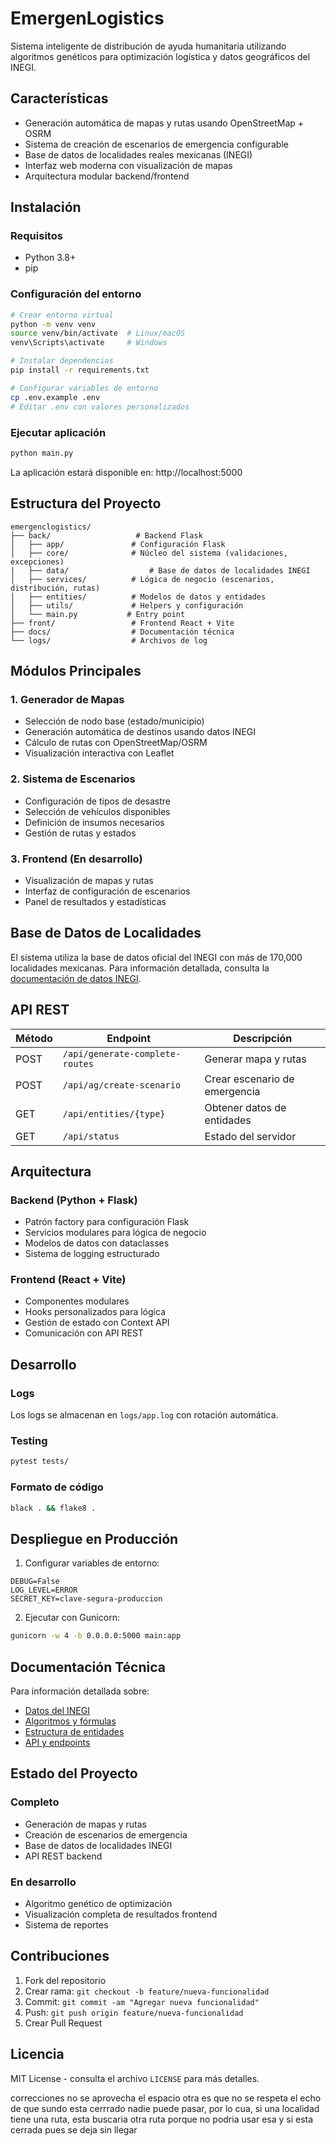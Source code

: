 # EmergenLogistics

Sistema inteligente de distribución de ayuda humanitaria utilizando algoritmos genéticos para optimización logística y datos geográficos del INEGI.

## Características

- Generación automática de mapas y rutas usando OpenStreetMap + OSRM
- Sistema de creación de escenarios de emergencia configurable
- Base de datos de localidades reales mexicanas (INEGI)
- Interfaz web moderna con visualización de mapas
- Arquitectura modular backend/frontend

## Instalación

### Requisitos

- Python 3.8+
- pip

### Configuración del entorno

```bash
# Crear entorno virtual
python -m venv venv
source venv/bin/activate  # Linux/macOS
venv\Scripts\activate     # Windows

# Instalar dependencias
pip install -r requirements.txt

# Configurar variables de entorno
cp .env.example .env
# Editar .env con valores personalizados
```

### Ejecutar aplicación

```bash
python main.py
```

La aplicación estará disponible en: http://localhost:5000

## Estructura del Proyecto

```
emergenclogistics/
├── back/                   # Backend Flask
│   ├── app/               # Configuración Flask
│   ├── core/              # Núcleo del sistema (validaciones, excepciones)
|   ├── data/                  # Base de datos de localidades INEGI
│   ├── services/          # Lógica de negocio (escenarios, distribución, rutas)
│   ├── entities/          # Modelos de datos y entidades
│   ├── utils/             # Helpers y configuración
│   └── main.py           # Entry point
├── front/                 # Frontend React + Vite
├── docs/                  # Documentación técnica
└── logs/                  # Archivos de log
```

## Módulos Principales

### 1. Generador de Mapas
- Selección de nodo base (estado/municipio)
- Generación automática de destinos usando datos INEGI
- Cálculo de rutas con OpenStreetMap/OSRM
- Visualización interactiva con Leaflet

### 2. Sistema de Escenarios
- Configuración de tipos de desastre
- Selección de vehículos disponibles
- Definición de insumos necesarios
- Gestión de rutas y estados

### 3. Frontend (En desarrollo)
- Visualización de mapas y rutas
- Interfaz de configuración de escenarios
- Panel de resultados y estadísticas

## Base de Datos de Localidades

El sistema utiliza la base de datos oficial del INEGI con más de 170,000 localidades mexicanas. Para información detallada, consulta la [documentación de datos INEGI](./docs/datos-inegi.md).

## API REST

| Método | Endpoint                        | Descripción                           |
|--------|---------------------------------|---------------------------------------|
| POST   | `/api/generate-complete-routes` | Generar mapa y rutas                 |
| POST   | `/api/ag/create-scenario`       | Crear escenario de emergencia        |
| GET    | `/api/entities/{type}`          | Obtener datos de entidades           |
| GET    | `/api/status`                   | Estado del servidor                  |

## Arquitectura

### Backend (Python + Flask)
- Patrón factory para configuración Flask
- Servicios modulares para lógica de negocio
- Modelos de datos con dataclasses
- Sistema de logging estructurado

### Frontend (React + Vite)
- Componentes modulares
- Hooks personalizados para lógica
- Gestión de estado con Context API
- Comunicación con API REST

## Desarrollo

### Logs
Los logs se almacenan en `logs/app.log` con rotación automática.

### Testing
```bash
pytest tests/
```

### Formato de código
```bash
black . && flake8 .
```

## Despliegue en Producción

1. Configurar variables de entorno:
```env
DEBUG=False
LOG_LEVEL=ERROR
SECRET_KEY=clave-segura-produccion
```

2. Ejecutar con Gunicorn:
```bash
gunicorn -w 4 -b 0.0.0.0:5000 main:app
```

## Documentación Técnica

Para información detallada sobre:
- [Datos del INEGI](./docs/datos-inegi.md)
- [Algoritmos y fórmulas](./docs/algoritmos.md)
- [Estructura de entidades](./docs/entidades.md)
- [API y endpoints](./docs/api.md)

## Estado del Proyecto

### Completo
- Generación de mapas y rutas
- Creación de escenarios de emergencia
- Base de datos de localidades INEGI
- API REST backend

### En desarrollo
- Algoritmo genético de optimización
- Visualización completa de resultados frontend
- Sistema de reportes

## Contribuciones

1. Fork del repositorio
2. Crear rama: `git checkout -b feature/nueva-funcionalidad`
3. Commit: `git commit -am "Agregar nueva funcionalidad"`
4. Push: `git push origin feature/nueva-funcionalidad`
5. Crear Pull Request

## Licencia

MIT License - consulta el archivo `LICENSE` para más detalles.




correcciones no se aprovecha el espacio
otra es que no se respeta el echo de que sundo esta cerrrado nadie puede pasar, por lo cua, si una localidad tiene una ruta, esta buscaria otra ruta porque no podria usar esa y si esta cerrada pues se deja sin llegar



